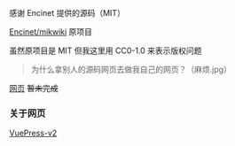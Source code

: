 感谢 Encinet 提供的源码（MIT）

[Encinet/mikwiki](https://github.com/Encinet/mikwiki) 原项目

虽然原项目是 MIT 但我这里用 CC0-1.0 来表示版权问题

> 为什么拿别人的源码网页去做我自己的网页？（麻烦.jpg）

[网页](https://a-black-fish.github.io/documents/) ~~暂未完成~~

### 关于网页

[VuePress-v2](https://v2.vuepress.vuejs.org/zh/)
